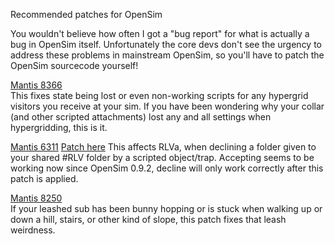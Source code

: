 Recommended patches for OpenSim

You wouldn't believe how often I got a "bug report" for what is actually a bug in OpenSim itself. Unfortunately the core devs don't see the urgency to address these problems in mainstream OpenSim, so you'll have to patch the OpenSim sourcecode yourself!

[Mantis 8366](http://opensimulator.org/mantis/view.php?id=8366)  
This fixes state being lost or even non-working scripts for any hypergrid visitors you receive at your sim. If you have been wondering why your collar (and other scripted attachments) lost any and all settings when hypergridding, this is it.

[Mantis 6311](http://opensimulator.org/mantis/view.php?id=6311) [Patch here](https://github.com/lickx/opensim-lickx/wiki/6311) 
This affects RLVa, when declining a folder given to your shared #RLV folder by a scripted object/trap. Accepting seems to be working now since OpenSim 0.9.2, decline will only work correctly after this patch is applied.

[Mantis 8250](http://opensimulator.org/mantis/view.php?id=8250)  
If your leashed sub has been bunny hopping or is stuck when walking up or down a hill, stairs, or other kind of slope, this patch fixes that leash weirdness.
